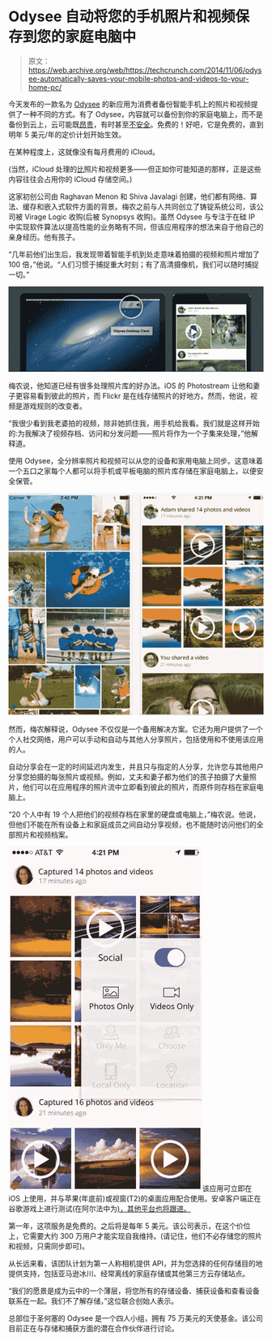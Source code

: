 # Odysee 自动将您的手机照片和视频保存到您的家庭电脑中 

> 原文：<https://web.archive.org/web/https://techcrunch.com/2014/11/06/odysee-automatically-saves-your-mobile-photos-and-videos-to-your-home-pc/>

今天发布的一款名为 [Odysee](https://web.archive.org/web/20230202040654/http://www.odysee.com/) 的新应用为消费者备份智能手机上的照片和视频提供了一种不同的方式。有了 Odysee，内容就可以备份到你的家庭电脑上，而不是备份到云上，云可能既[昂贵](https://web.archive.org/web/20230202040654/http://support.apple.com/en-us/HT5879)，有时甚至[不安全](https://web.archive.org/web/20230202040654/https://techcrunch.com/2014/09/01/heres-what-we-know-so-far-about-the-celebrity-photo-hack/)。免费的！好吧，它是免费的，直到明年 5 美元/年的定价计划开始生效。

在某种程度上，这就像没有每月费用的 iCloud。

(当然，iCloud 处理的[比](https://web.archive.org/web/20230202040654/https://www.apple.com/icloud/)照片和视频更多——但正如你可能知道的那样，正是这些内容往往会占用你的 iCloud 存储空间。)

这家初创公司由 Raghavan Menon 和 Shiva Javalagi 创建，他们都有网络、算法、缓存和嵌入式软件方面的背景。梅农之前与人共同创立了铸锭系统公司，该公司被 Virage Logic 收购(后被 Synopsys 收购)。虽然 Odysee 与专注于在硅 IP 中实现软件算法以提高性能的业务略有不同，但该应用程序的想法来自于他自己的亲身经历。他有孩子。

“几年前他们出生后，我发现带着智能手机到处走意味着拍摄的视频和照片增加了 100 倍，”他说。“人们习惯于捕捉重大时刻；有了高清摄像机，我们可以随时捕捉一切。”

![Screen Shot 2014-11-06 at 2.59.58 PM](img/ece0393ffcd4efc6400f0caad3f99176.png)

梅农说，他知道已经有很多处理照片库的好办法。iOS 的 Photostream 让他和妻子更容易看到彼此的照片，而 Flickr 是在线存储照片的好地方。然而，他说，视频是游戏规则的改变者。

“我很少看到我老婆拍的视频，除非她抓住我，用手机给我看。我们就是这样开始的:为我解决了视频存档、访问和分发问题——照片将作为一个子集来处理，”他解释道。

使用 Odysee，全分辨率照片和视频可以从您的设备和家用电脑上同步。这意味着一个五口之家每个人都可以将手机或平板电脑的照片库存储在家庭电脑上，以便安全保管。

![Screen Shot 2014-11-06 at 3.00.25 PM](img/d26642617a6d2a136eec86cf77adb99c.png)

然而，梅农解释说，Odysee 不仅仅是一个备用解决方案。它还为用户提供了一个个人社交网络，用户可以手动和自动与其他人分享照片，包括使用和不使用该应用的人。

自动分享会在一定的时间延迟内发生，并且只与指定的人分享，允许您与其他用户分享您拍摄的每张照片或视频。例如，丈夫和妻子都为他们的孩子拍摄了大量照片，他们可以在应用程序的照片流中立即看到彼此的照片，而原件则存档在家庭电脑上。

“20 个人中有 19 个人把他们的视频存档在家里的硬盘或电脑上，”梅农说。他说，但他们不能在所有设备上和家庭成员之间自动分享视频，也不能随时访问他们的全部照片和视频档案。

![10295998_245479108988994_6053248006839908424_o](img/6decf47df4bfed87e9ba3a6097a334ea.png)该应用可立即在 iOS 上使用，并与苹果(年底前)或视窗(T2)的桌面应用配合使用。安卓客户端正在谷歌游戏上进行测试(在阿尔法中为[)，其他平台也将跟进。](https://web.archive.org/web/20230202040654/https://play.google.com/store/apps/details?id=com.nimbuzinc.odysee)

第一年，这项服务是免费的。之后将是每年 5 美元。该公司表示，在这个价位上，它需要大约 300 万用户才能实现自我维持。(请记住，他们不必存储您的照片和视频，只需同步即可)。

从长远来看，该团队计划为第一人称相机提供 API，并为您选择的任何存储目的地提供支持，包括亚马逊冰川、经常离线的家庭存储或其他第三方云存储站点。

“我们的愿景是成为云中的一个薄层，将您所有的存储设备、捕获设备和查看设备联系在一起。我们不了解存储，”这位联合创始人表示。

总部位于圣何塞的 Odysee 是一个四人小组，拥有 75 万美元的天使基金。该公司目前正在与存储和捕获方面的潜在合作伙伴进行讨论。